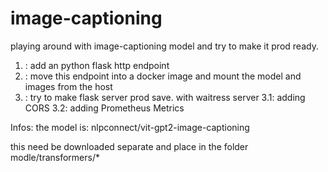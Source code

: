 # image-captioning
playing around with image-captioning model and try to make it prod ready.

1. : add an python flask http endpoint
2. : move this endpoint into a docker image and mount the model and images from the host
3. : try to make flask server prod save. with waitress server
3.1: adding CORS
3.2: adding Prometheus Metrics



Infos:
the model is: nlpconnect/vit-gpt2-image-captioning

this need be downloaded separate and place in the folder modle/transformers/*